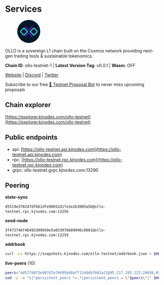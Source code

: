 # Services

<figure><img src="https://raw.githubusercontent.com/kj89/cosmos-images/main/logos/ollo.png" alt=""><figcaption></figcaption></figure>

OLLO is a sovereign L1 chain built on the Cosmos network providing  next-gen trading tools & sustainable tokenomics.

**Chain ID**: ollo-testnet-1 | **Latest Version Tag**: v0.0.1 | **Wasm**: OFF

[Website](https://www.ollostation.zone) | [Discord](https://discord.com/invite/GxBqZ9mSSm) | [Twitter](https://twitter.com/OLLOStation)



Subscribe to our free [🤖 Testnet Proposal Bot](https://t.me/kjnodes_testnet_proposal_bot) to never miss upcoming proposals


## Chain explorer
[https://explorer.kjnodes.com/ollo-testnet](https://explorer.kjnodes.com/ollo-testnet)

## Public endpoints

* api: [https://ollo-testnet.api.kjnodes.com](https://ollo-testnet.api.kjnodes.com)
* rpc: [https://ollo-testnet.rpc.kjnodes.com](https://ollo-testnet.rpc.kjnodes.com)
* grpc: ollo-testnet.grpc.kjnodes.com:13290

## Peering

**state-sync**

```text
d5519e378247dfb61dfe90652d1fe3e2b3005a5b@ollo-testnet.rpc.kjnodes.com:13256
```

**seed-node**

```text
3f472746f46493309650e5a033076689996c8881@ollo-testnet.rpc.kjnodes.com:13259
```

**addrbook**
```bash
curl -Ls https://snapshots.kjnodes.com/ollo-testnet/addrbook.json > $HOME/.ollo/config/addrbook.json
```

**live-peers** (10)
```bash
peers="dd577d8f2e997d7e70495640aff124ddb70d1a21@95.217.192.222:26656,69d2c02f413bea1376f5398646f0c2ce0f82d62e@141.94.73.93:26656,e53eedfc4c5c4487e1fba7f3b97de6aadfca8cea@5.161.179.64:26656,0bee9e500e51465917506b47691a8fb032100da9@94.130.200.168:32656,47655c33bdecae7f449301197d8b951a97e1b680@89.58.59.75:26656,799dff05af5d30477f44c816753ff89104b2b8b5@116.202.227.117:32656,d94c9bf688c921319bf3747e41cc6bafd589ffde@65.21.134.243:26677,c2bc7720a610d753b037d89e6c3f58f7c718e24f@116.202.117.229:32656,7349272f712e713a957bf5349930e3439e98b518@167.235.27.69:20656,d5519e378247dfb61dfe90652d1fe3e2b3005a5b@65.109.68.190:13256"
sed -i -e "s|^persistent_peers *=.*|persistent_peers = \"$peers\"|" $HOME/.ollo/config/config.toml
```

